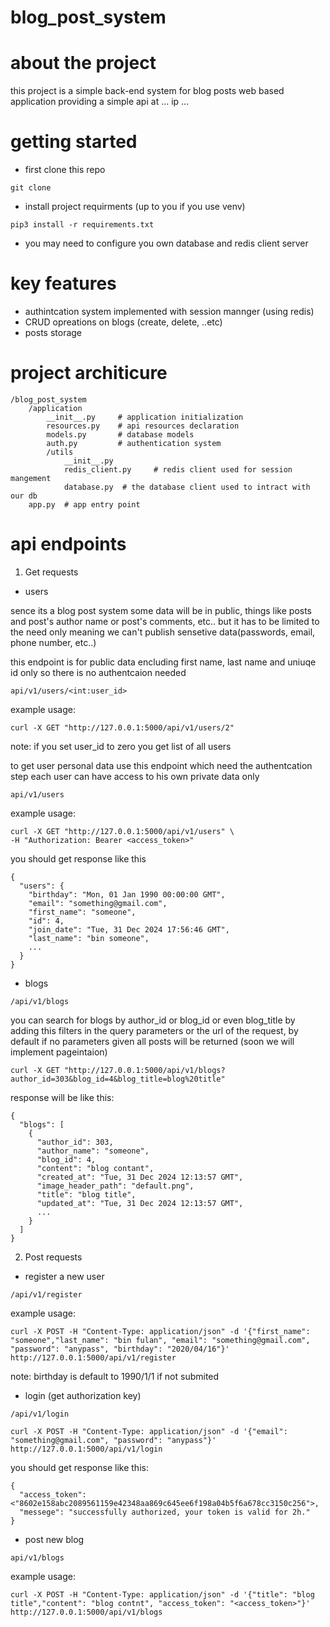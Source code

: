 # blog_post_system


# about the project
this project is a simple back-end system for blog posts web based application
providing a simple api at ... ip ...


# getting started

- first clone this repo
```
git clone 
```

- install project requirments (up to you if you use venv)
```
pip3 install -r requirements.txt
```

- you may need to configure you own database and redis client server


#  key features
- authintcation system implemented with session mannger (using redis)
- CRUD opreations on blogs (create, delete, ..etc)
- posts storage

# project architicure
```
/blog_post_system
    /application
        __init__.py     # application initialization
        resources.py    # api resources declaration
        models.py       # database models
        auth.py         # authentication system
        /utils
            __init__.py
            redis_client.py     # redis client used for session mangement
            database.py  # the database client used to intract with our db
    app.py  # app entry point
```


# api endpoints

1. Get requests

- users

sence its a blog post system some data will be in public,
things like posts and post's author name or post's comments, etc.. 
but it has to be limited to the need only
meaning we can't publish sensetive data(passwords, email, phone number, etc..)

this endpoint is for public data encluding first name, last name and uniuqe id only so there is no authentcaion needed
```
api/v1/users/<int:user_id>
```
example usage:
```
curl -X GET "http://127.0.0.1:5000/api/v1/users/2"
```
note: if you set user_id to zero you get list of all users

to get user personal data use this endpoint which need the authentcation step
each user can have access to his own private data only
```
api/v1/users
```
example usage:
```
curl -X GET "http://127.0.0.1:5000/api/v1/users" \
-H "Authorization: Bearer <access_token>"
```
you should get response like this
```
{
  "users": {
    "birthday": "Mon, 01 Jan 1990 00:00:00 GMT",
    "email": "something@gmail.com",
    "first_name": "someone",
    "id": 4,
    "join_date": "Tue, 31 Dec 2024 17:56:46 GMT",
    "last_name": "bin someone",
    ...
  }
}
```

- blogs

```
/api/v1/blogs
```
you can search for blogs by author_id or blog_id or even blog_title
by adding this filters in the query parameters or the url of the request,
by default if no parameters given all posts will be returned (soon we will implement pageintaion)
```
curl -X GET "http://127.0.0.1:5000/api/v1/blogs?author_id=303&blog_id=4&blog_title=blog%20title"
```
response will be like this:
```
{
  "blogs": [
    {
      "author_id": 303,
      "author_name": "someone",
      "blog_id": 4,
      "content": "blog contant",
      "created_at": "Tue, 31 Dec 2024 12:13:57 GMT",
      "image_header_path": "default.png",
      "title": "blog title",
      "updated_at": "Tue, 31 Dec 2024 12:13:57 GMT",
      ...
    }
  ]
}
```

2. Post requests

- register a new user
```
/api/v1/register
```
example usage:
```
curl -X POST -H "Content-Type: application/json" -d '{"first_name": "someone","last_name": "bin fulan", "email": "something@gmail.com", "password": "anypass", "birthday": "2020/04/16"}' http://127.0.0.1:5000/api/v1/register
```
note: birthday is default to 1990/1/1 if not submited

- login (get authorization key)
```
/api/v1/login
```
```
curl -X POST -H "Content-Type: application/json" -d '{"email": "something@gmail.com", "password": "anypass"}' http://127.0.0.1:5000/api/v1/login
```
you should get response like this:
```
{
  "access_token": <"8602e158abc2089561159e42348aa869c645ee6f198a04b5f6a678cc3150c256">,
  "messege": "successfully authorized, your token is valid for 2h."
}
```

- post new blog
```
api/v1/blogs
```
example usage:
```
curl -X POST -H "Content-Type: application/json" -d '{"title": "blog title","content": "blog contnt", "access_token": "<access_token>"}' http://127.0.0.1:5000/api/v1/blogs
```